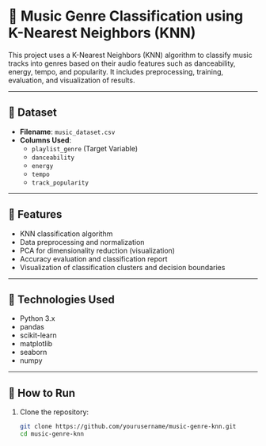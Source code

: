 # 🎵 Music Genre Classification using K-Nearest Neighbors (KNN)

This project uses a K-Nearest Neighbors (KNN) algorithm to classify music tracks into genres based on their audio features such as danceability, energy, tempo, and popularity. It includes preprocessing, training, evaluation, and visualization of results.

---

## 📁 Dataset

- **Filename**: `music_dataset.csv`
- **Columns Used**:
  - `playlist_genre` (Target Variable)
  - `danceability`
  - `energy`
  - `tempo`
  - `track_popularity`

---

## 🧠 Features

- KNN classification algorithm
- Data preprocessing and normalization
- PCA for dimensionality reduction (visualization)
- Accuracy evaluation and classification report
- Visualization of classification clusters and decision boundaries

---

## 🔧 Technologies Used

- Python 3.x
- pandas
- scikit-learn
- matplotlib
- seaborn
- numpy

---

## 🚀 How to Run

1. Clone the repository:
   ```bash
   git clone https://github.com/yourusername/music-genre-knn.git
   cd music-genre-knn
